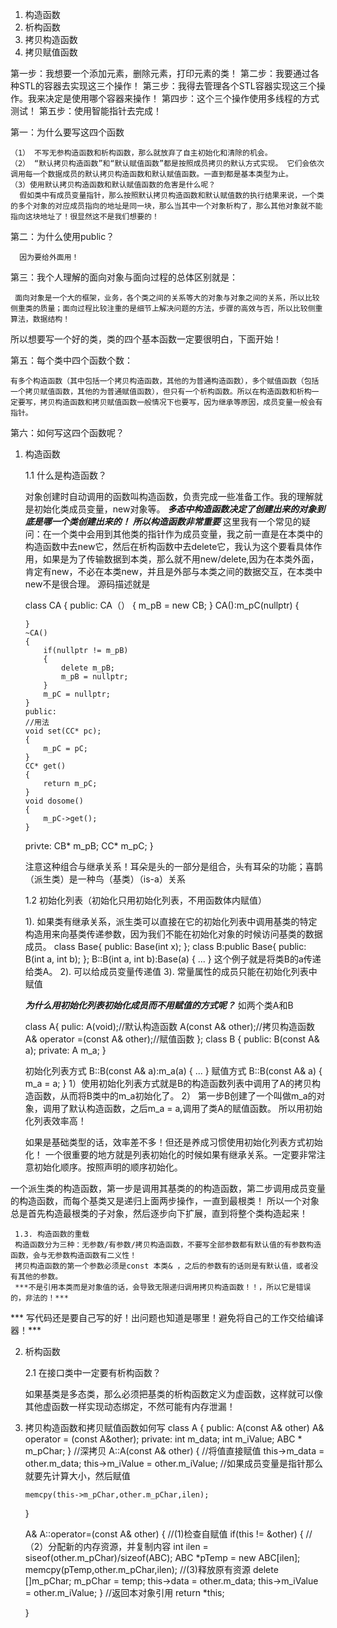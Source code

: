 1. 构造函数
2. 析构函数
3. 拷贝构造函数
4. 拷贝赋值函数
       
   
第一步：我想要一个添加元素，删除元素，打印元素的类！
第二步：我要通过各种STL的容器去实现这三个操作！
第三步：我得去管理各个STL容器实现这三个操作。我来决定是使用哪个容器来操作！
第四步：这个三个操作使用多线程的方式测试！
第五步：使用智能指针去完成！


第一：为什么要写这四个函数 

    （1） 不写无参构造函数和析构函数，那么就放弃了自主初始化和清除的机会。
    （2） “默认拷贝构造函数”和“默认赋值函数”都是按照成员拷贝的默认方式实现。 它们会依次调用每一个数据成员的默认拷贝构造函数和默认赋值函数。一直到都是基本类型为止。
    （3）使用默认拷贝构造函数和默认赋值函数的危害是什么呢？
      假如类中有成员变量指针，那么按照默认拷贝构造函数和默认赋值数的执行结果来说，一个类的多个对象的对应成员指向的地址是同一块，那么当其中一个对象析构了，那么其他对象就不能指向这块地址了！很显然这不是我们想要的！


第二：为什么使用public？

      因为要给外面用！
    
第三：我个人理解的面向对象与面向过程的总体区别就是：

     面向对象是一个大的框架，业务，各个类之间的关系等大的对象与对象之间的关系，所以比较侧重类的质量；面向过程比较注重的是细节上解决问题的方法，步骤的高效与否，所以比较侧重算法，数据结构！

   所以想要写一个好的类，类的四个基本函数一定要很明白，下面开始！

第五：每个类中四个函数个数：
   
    有多个构造函数（其中包括一个拷贝构造函数，其他的为普通构造函数），多个赋值函数（包括一个拷贝赋值函数，其他的为普通赋值函数），但只有一个析构函数。所以在构造函数和析构一定要写，拷贝构造函数和拷贝赋值函数一般情况下也要写，因为继承等原因，成员变量一般会有指针。

第六：如何写这四个函数呢？  

1. 构造函数

   1.1 什么是构造函数？

   对象创建时自动调用的函数叫构造函数，负责完成一些准备工作。我的理解就是初始化类成员变量，new对象等。
   ***多态中构造函数决定了创建出来的对象到底是哪一个类创建出来的！***
   ***所以构造函数非常重要***
   这里我有一个常见的疑问：在一个类中会用到其他类的指针作为成员变量，我之前一直是在本类中的构造函数中去new它，然后在析构函数中去delete它，我认为这个要看具体作用，如果是为了传输数据到本类，那么就不用new/delete,因为在本类外面，肯定有new，不必在本类new，并且是外部与本类之间的数据交互，在本类中new不是很合理。
   源码描述就是

    class  CA
    {
    public:
       CA（）
       {
           m_pB = new CB; 
       }
       CA():m_pC(nullptr)
       {

       }
       ~CA()
       {
           if(nullptr != m_pB)
           {
               delete m_pB;
               m_pB = nullptr;
           }
           m_pC = nullptr;
       }
       public:
       //用法
       void set(CC* pc);
       {
           m_pC = pC;
       }
       CC* get()
       {
           return m_pC;
       }
       void dosome()
       {
           m_pC->get();
       }
       
    privte:
    CB* m_pB;
    CC* m_pC;
   }

   注意这种组合与继承关系！耳朵是头的一部分是组合，头有耳朵的功能；喜鹊（派生类）是一种鸟（基类）（is-a）关系

   1.2 初始化列表（初始化只用初始化列表，不用函数体内赋值）

     1). 如果类有继承关系，派生类可以直接在它的初始化列表中调用基类的特定构造用来向基类传递参数，因为我们不能在初始化对象的时候访问基类的数据成员。
     class Base{
     public:
         Base(int x);
     };
     class B:public Base{
         public:
         B(int a, int b);
     };
     B::B(int a, int b):Base(a)
     {
         ...
     }
     这个例子就是将类B的a传递给类A。
     2). 可以给成员变量传递值
     3). 常量属性的成员只能在初始化列表中赋值


   ***为什么用初始化列表初始化成员而不用赋值的方式呢？***
    如两个类A和B

    class A{
    pulic:
    A(void);//默认构造函数
    A(const A& other);//拷贝构造函数
    A& operator =(const A& other);//赋值函数
    };
    class B
    {
     public:
     B(const A& a);
     private:
     A m_a;
   }

    初始化列表方式
    B::B(const A& a):m_a(a)
    {
     ...
    } 
    赋值方式
    B::B(const A& a)
    {
      m_a = a;
    }
    1）使用初始化列表方式就是B的构造函数列表中调用了A的拷贝构造函数，从而将B类中的m_a初始化了。
    2） 第一步B创建了一个叫做m_a的对象，调用了默认构造函数，之后m_a = a,调用了类A的赋值函数。
    所以用初始化列表效率高！

    如果是基础类型的话，效率差不多！但还是养成习惯使用初始化列表方式初始化！
    一个很重要的地方就是列表初始化的时候如果有继承关系。一定要非常注意初始化顺序。按照声明的顺序初始化。

一个派生类的构造函数，第一步是调用其基类的的构造函数，第二步调用成员变量的构造函数，而每个基类又是递归上面两步操作，一直到最根类！
所以一个对象总是首先构造最根类的子对象，然后逐步向下扩展，直到将整个类构造起来！

     1.3. 构造函数的重载
     构造函数分为三种：无参数/有参数/拷贝构造函数，不要写全部参数都有默认值的有参数构造函数，会与无参数构造函数有二义性！
     拷贝构造函数的第一个参数必须是const 本类& ，之后的参数有的话则是有默认值，或者没有其他的参数。
     ***不是引用本类而是对象值的话，会导致无限递归调用拷贝构造函数！！，所以它是错误的，非法的！***

    
   *** 写代码还是要自己写的好！出问题也知道是哪里！避免将自己的工作交给编译器！***

2. 析构函数

    2.1 在接口类中一定要有析构函数？
      
    如果基类是多态类，那么必须把基类的析构函数定义为虚函数，这样就可以像其他虚函数一样实现动态绑定，不然可能有内存泄漏！

3. 拷贝构造函数和拷贝赋值函数如何写
    class A
    {
    public:
     A(const A& other)
     A& operator = (const A&other);
    private:
     int m_data;
     int m_iValue;
     ABC * m_pChar;
    }
    //深拷贝
    A::A(const A& other)
    {
      //将值直接赋值
       this->m_data = other.m_data;
       this->m_iValue = other.m_iValue;
      //如果成员变量是指针那么就要先计算大小，然后赋值
       
       memcpy(this->m_pChar,other.m_pChar,ilen);
    }

    A& A::operator=(const A& other)
    {
       //(1)检查自赋值
       if(this != &other)
       {
         //（2）分配新的内存资源，并复制内容
          int ilen = siseof(other.m_pChar)/sizeof(ABC);
          ABC *pTemp = new ABC[ilen];
          memcpy(pTemp,other.m_pChar,ilen);
          //(3)释放原有资源
          delete []m_pChar;
          m_pChar = temp;
          this->data = other.m_data;
          this->m_iValue = other.m_iValue; 
       }
      //返回本对象引用
      return *this;
     
    }
 


     



   
